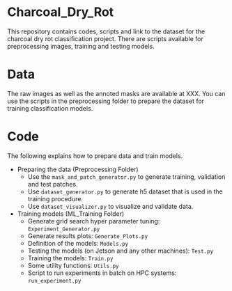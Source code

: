 # Charcoal_Dry_Rot
This repository contains codes, scripts and link to the dataset for the charcoal dry rot classification project. There are scripts available for preprocessing images, training and testing models.

# Data
The raw images as well as the annoted masks are available at XXX. You can use the scripts in the preprocessing folder to prepare the dataset for training classification models. 

# Code
The following explains how to prepare data and train models. 

* Preparing the data (Preprocessing Folder)
  * Use the ```mask_and_patch_generator.py``` to generate training, validation and test patches. 
  * Use ```dataset_generator.py``` to generate h5 dataset that is used in the training procedure.
  * Use ```dataset_visualizer.py``` to visualize and validate data.
* Training models (ML_Training Folder)
  * Generate grid search hyper parameter tuning: ```Experiment_Generator.py```
  * Generate results plots: ```Generate_Plots.py```
  * Definition of the models: ```Models.py```
  * Testing the models (on Jetson and any other machines): ```Test.py```
  * Training the models: ```Train.py```
  * Some utility functions: ```Utils.py```
  * Script to run experiments in batch on HPC systems: ```run_experiment.py``` 
